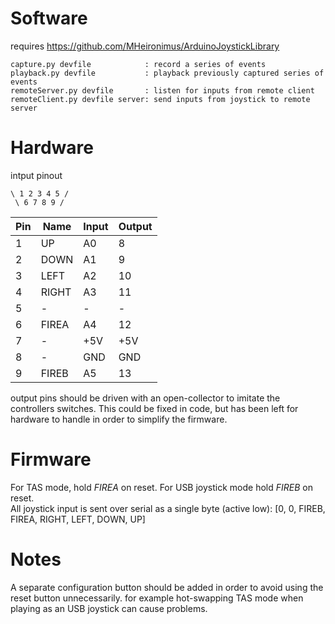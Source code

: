 # Software

requires https://github.com/MHeironimus/ArduinoJoystickLibrary

~~~~
capture.py devfile            : record a series of events
playback.py devfile           : playback previously captured series of events
remoteServer.py devfile       : listen for inputs from remote client
remoteClient.py devfile server: send inputs from joystick to remote server
~~~~

# Hardware

intput pinout
~~~~
\ 1 2 3 4 5 /
 \ 6 7 8 9 /
~~~~

| Pin | Name  | Input | Output |
| --- | ----- | ----- | ------ |
| 1   | UP    | A0    | 8      |
| 2   | DOWN  | A1    | 9      |
| 3   | LEFT  | A2    | 10     |
| 4   | RIGHT | A3    | 11     |
| 5   | -     | -     | -      |
| 6   | FIREA | A4    | 12     |
| 7   | -     | +5V   | +5V    |
| 8   | -     | GND   | GND    |
| 9   | FIREB | A5    | 13     |

output pins should be driven with an open-collector to imitate the controllers switches.
This could be fixed in code, but has been left for hardware to handle in order to simplify the firmware.

# Firmware

For TAS mode, hold *FIREA* on reset. For USB joystick mode hold *FIREB* on reset.  
All joystick input is sent over serial as a single byte (active low): [0, 0, FIREB, FIREA, RIGHT, LEFT, DOWN, UP]

# Notes

A separate configuration button should be added in order to avoid using the reset button unnecessarily. for example hot-swapping TAS mode when playing as an USB joystick can cause problems.
